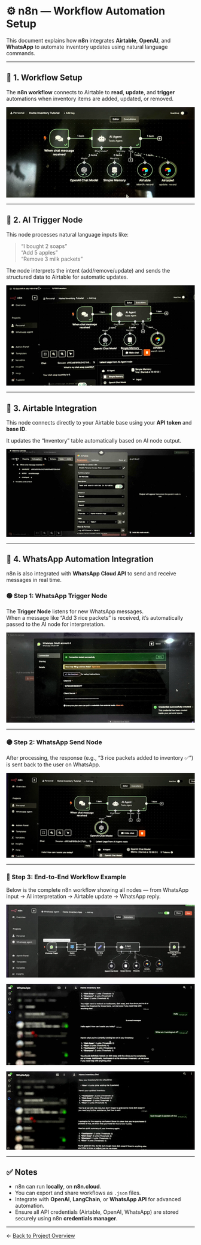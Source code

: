# ⚙️ n8n — Workflow Automation Setup

This document explains how **n8n** integrates **Airtable**, **OpenAI**, and **WhatsApp** to automate inventory updates using natural language commands.

---

## 🧩 1. Workflow Setup

The **n8n workflow** connects to Airtable to **read**, **update**, and **trigger** automations when inventory items are added, updated, or removed.

![Workflow Setup Screenshot](WorkflowSetup.png)

---

## 🤖 2. AI Trigger Node

This node processes natural language inputs like:

> “I bought 2 soaps”  
> “Add 5 apples”  
> “Remove 3 milk packets”

The node interprets the intent (add/remove/update) and sends the structured data to Airtable for automatic updates.

![AI Trigger Screenshot](AIAgentSetup.png)

---

## 🔗 3. Airtable Integration

This node connects directly to your Airtable base using your **API token** and **base ID**.

It updates the “Inventory” table automatically based on AI node output.

![Airtable Integration Screenshot](AirtableIntegration.png)

---

## 💬 4. WhatsApp Automation Integration

n8n is also integrated with **WhatsApp Cloud API** to send and receive messages in real time.

### 🟢 Step 1: WhatsApp Trigger Node  
The **Trigger Node** listens for new WhatsApp messages.  
When a message like “Add 3 rice packets” is received, it’s automatically passed to the AI node for interpretation.

![WhatsApp Trigger Node Screenshot](WhatsAppTriggerSetup.png)

---

### 🟣 Step 2: WhatsApp Send Node  
After processing, the response (e.g., “3 rice packets added to inventory ✅”) is sent back to the user on WhatsApp.

![WhatsApp Send Node Screenshot](WhatsAppSendSetup.png)

---

### 🔄 Step 3: End-to-End Workflow Example  
Below is the complete n8n workflow showing all nodes — from WhatsApp input → AI interpretation → Airtable update → WhatsApp reply.

![Full Workflow Canvas Screenshot](FullWorkflow.png)

![Testing Screenshot 1](TestingCanvas.png)

![Testing Screenshot 2](TestingCanvas2.png)

---

## ✅ Notes

- n8n can run **locally**, on **n8n.cloud**.
- You can export and share workflows as `.json` files.
- Integrate with **OpenAI**, **LangChain**, or **WhatsApp API** for advanced automation.
- Ensure all API credentials (Airtable, OpenAI, WhatsApp) are stored securely using n8n **credentials manager**.

---

← [Back to Project Overview](../../README.md)
